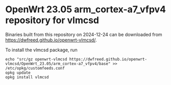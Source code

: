 OpenWrt 23.05 arm_cortex-a7_vfpv4 repository for vlmcsd
========

Binaries built from this repository on 2024-12-24 can be downloaded from <https://dwfreed.github.io/openwrt-vlmcsd/>.

To install the vlmcsd package, run

```
echo "src/gz openwrt-vlmcsd https://dwfreed.github.io/openwrt-vlmcsd/OpenWrt_23.05/arm_cortex-a7_vfpv4/base" >> /etc/opkg/customfeeds.conf
opkg update
opkg install vlmcsd
```
